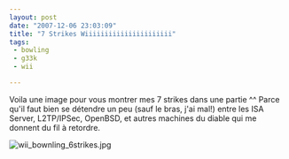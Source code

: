 ```yaml
---
layout: post
date: "2007-12-06 23:03:09"
title: "7 Strikes Wiiiiiiiiiiiiiiiiiiiiii"
tags:
 - bowling
 - g33k
 - wii

---
```


Voila une image pour vous montrer mes 7 strikes dans une partie ^^ Parce qu'il faut bien se détendre un peu (sauf le bras, j'ai mal!) entre les ISA Server, L2TP/IPSec, OpenBSD, et autres machines du diable qui me donnent du fil à retordre.

![wii_bownling_6strikes.jpg](http://static.zenithar.org/wp-content/uploads/wii_bownling_6strikes.jpg)
